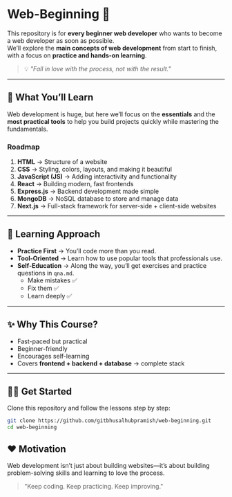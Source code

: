 # Web-Beginning 🚀

This repository is for **every beginner web developer** who wants to become a web developer as soon as possible.  
We’ll explore the **main concepts of web development** from start to finish, with a focus on **practice and hands-on learning**.  

> 💡 *"Fall in love with the process, not with the result."*

---

## 📌 What You’ll Learn

Web development is huge, but here we’ll focus on the **essentials** and the **most practical tools** to help you build projects quickly while mastering the fundamentals.

### Roadmap

1. **HTML** → Structure of a website  
2. **CSS** → Styling, colors, layouts, and making it beautiful  
3. **JavaScript (JS)** → Adding interactivity and functionality  
4. **React** → Building modern, fast frontends  
5. **Express.js** → Backend development made simple  
6. **MongoDB** → NoSQL database to store and manage data  
7. **Next.js** → Full-stack framework for server-side + client-side websites  

---

## 🎯 Learning Approach

- **Practice First** → You’ll code more than you read.  
- **Tool-Oriented** → Learn how to use popular tools that professionals use.  
- **Self-Education** → Along the way, you’ll get exercises and practice questions in `qna.md`.  
  - Make mistakes ✅  
  - Fix them ✅  
  - Learn deeply ✅  

---

## ✨ Why This Course?

- Fast-paced but practical  
- Beginner-friendly  
- Encourages self-learning  
- Covers **frontend + backend + database** → complete stack  

---

## 🧑‍💻 Get Started

Clone this repository and follow the lessons step by step:  

```bash
git clone https://github.com/gitbhusalhubpramish/web-beginning.git
cd web-beginning
```

## ❤️ Motivation

Web development isn’t just about building websites—it’s about building problem-solving skills and learning to love the process.

> "Keep coding. Keep practicing. Keep improving."
